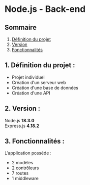 # Node.js - Back-end

## Sommaire

1. [Définition du projet](README.md#1-Définition-du-projet-)
2. [Version](README.md#2-version-)
3. [Fonctionnalités](README.md#3-fonctionnalités-)

## 1. Définition du projet :

- Projet individuel
- Création d'un serveur web
- Création d'une base de données
- Création d'une API

## 2. Version :

Node.js **18.3.0**  
Express.js **4.18.2**  

## 3. Fonctionnalités :

L'application possède :
- 2 modèles
- 2 contrôleurs
- 7 routes
- 1 middleware
  
